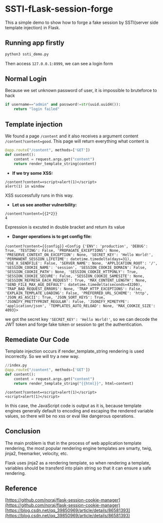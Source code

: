 # SSTI-fLask-session-forge  

This a simple demo to show how to forge a fake session by SSTI(server side template injection) in Flask.

## Running app firstly

```bash
python3 ssti_demo.py
```

Then access `127.0.0.1:8999`, we can see a login form

## Normal Login  

Because we set unknown password of user, it is impossible to bruteforce to hack

```py
if username=="admin" and password!=str(uuid.uuid4()):
    return "login failed"
```

## Template injection  

We found a page `/content` and it also receives a argument content `/content?content=good`. This page will return everything what content is

```py
@app.route("/content", methods=['GET'])
def content():
    content = request.args.get("content")
    return render_template_string(content)
```  

- **If we try some XSS:** 

`/content?content=<script>alert(1)</script>`  
`alert(1) in window`

XSS successfully runs in this way. 

- **Let us see another vulnerbility:**

`/content?content={{2*2}}`  
`4`

Expression is excuted in double bracket and return its value

- **Danger operations is to get config file:**

`/content?content={{config}}`
`<Config {'ENV': 'production', 'DEBUG': True, 'TESTING': False, 'PROPAGATE_EXCEPTIONS': None, 'PRESERVE_CONTEXT_ON_EXCEPTION': None, 'SECRET_KEY': 'Hello World!', 'PERMANENT_SESSION_LIFETIME': datetime.timedelta(days=31), 'USE_X_SENDFILE': False, 'SERVER_NAME': None, 'APPLICATION_ROOT': '/', 'SESSION_COOKIE_NAME': 'session', 'SESSION_COOKIE_DOMAIN': False, 'SESSION_COOKIE_PATH': None, 'SESSION_COOKIE_HTTPONLY': True, 'SESSION_COOKIE_SECURE': False, 'SESSION_COOKIE_SAMESITE': None, 'SESSION_REFRESH_EACH_REQUEST': True, 'MAX_CONTENT_LENGTH': None, 'SEND_FILE_MAX_AGE_DEFAULT': datetime.timedelta(seconds=43200), 'TRAP_BAD_REQUEST_ERRORS': None, 'TRAP_HTTP_EXCEPTIONS': False, 'EXPLAIN_TEMPLATE_LOADING': False, 'PREFERRED_URL_SCHEME': 'http', 'JSON_AS_ASCII': True, 'JSON_SORT_KEYS': True, 'JSONIFY_PRETTYPRINT_REGULAR': False, 'JSONIFY_MIMETYPE': 'application/json', 'TEMPLATES_AUTO_RELOAD': None, 'MAX_COOKIE_SIZE': 4093}>`

we got the secret key `'SECRET_KEY': 'Hello World!'`, so we can decode the JWT token and forge fake token or session to get the authentication.  


## Remediate Our Code
Template injection occurs if render_template_string rendering is used incorrectly. So we will try a new way.
```py
//index.py
@app.route("/content", methods=['GET'])
def content():
    content = request.args.get("content")
    return render_template_string("{{html}}", html=content)
```

`/content?content=<script>alert(1)</script>`  
`<script>alert(1)</script>`

In this case, the JavaScript code is output as it is, because template engines generally default to encoding and escaping the rendered variable values, so there will be no xss or eval like dangerous operations.

## Conclusion  

The main problem is that in the process of web application template rendering, the most popular rendering engine templates are smarty, twig, jinja2, freemarker, velocity, etc.

Flask uses jinja2 as a rendering template, so when rendering a template, variables should be transferd into plain string so that it can ensure a safe rendering.

## Reference  
[https://github.com/noraj/flask-session-cookie-manager](https://github.com/noraj/flask-session-cookie-manager)  
[https://blog.csdn.net/qq_39850969/article/details/86581393](https://blog.csdn.net/qq_39850969/article/details/86581393)
